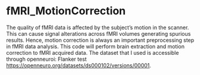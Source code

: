 # fMRI_MotionCorrection

The quality of fMRI data is affected by the subject’s motion in the scanner. This can cause signal alterations across fMRI volumes generating spurious results. Hence, motion correction is always an important preprocessing step in fMRI data analysis. This code will perform brain extraction and motion correction to fMRI acquired data. 
The dataset that I used is accessible through openneuroi: Flanker test https://openneuro.org/datasets/ds000102/versions/00001.
